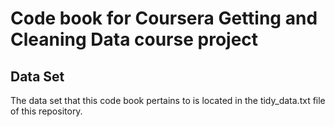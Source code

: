 # Code book for Coursera Getting and Cleaning Data course project

## Data Set
The data set that this code book pertains to is located in the tidy_data.txt file of this repository.




